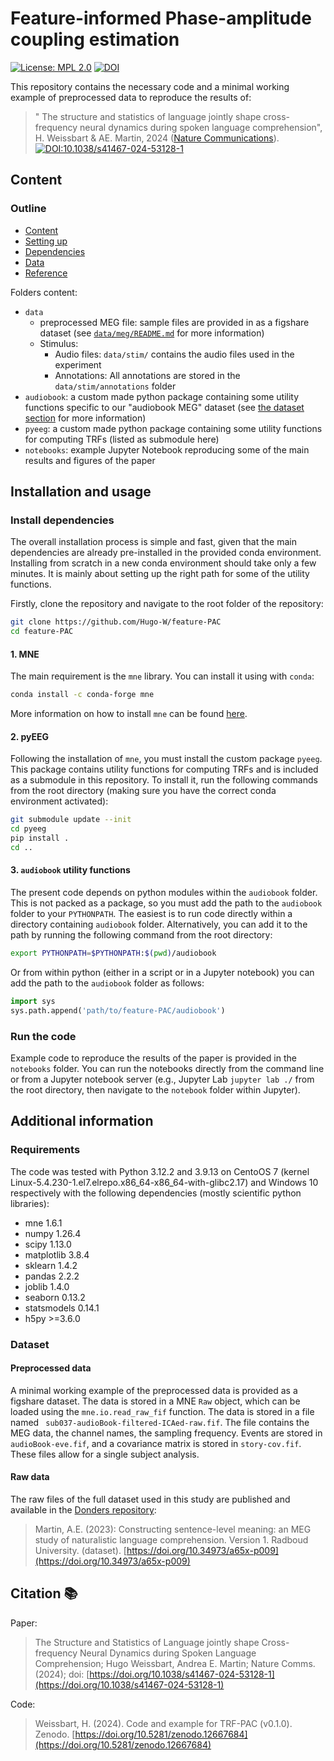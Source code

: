 # Feature-informed Phase-amplitude coupling estimation

[![License: MPL 2.0](https://img.shields.io/badge/License-MPL_2.0-brightgreen.svg)](https://opensource.org/licenses/MPL-2.0)
[![DOI](https://zenodo.org/badge/708032317.svg)](https://zenodo.org/doi/10.5281/zenodo.12667683)

This repository contains the necessary code and a minimal working example of preprocessed data to reproduce the results of:
> " The structure and statistics of language jointly shape cross-frequency neural dynamics during spoken language comprehension", H. Weissbart & AE. Martin, 2024 ([Nature Communications](https://www.biorxiv.org/content/10.1101/2023.10.06.561087v1.full)).
> [![DOI:10.1038/s41467-024-53128-1](https://img.shields.io/badge/DOI-10.1038/s41467-024-53128-1.svg)](https://doi.org/10.1038/s41467-024-53128-1)

## Content

### Outline

- [Content](#content)
- [Setting up](#installation-and-usage)
- [Dependencies](#requirements)
- [Data](#dataset)
- [Reference](#citation-📚)

Folders content:
- `data`
  - preprocessed MEG file: sample files are provided in as a figshare dataset (see [`data/meg/README.md`](https://github.com/Hugo-W/feature-PAC/blob/main/data/meg/README.md) for more information)
  - Stimulus:
    - Audio files: `data/stim/` contains the audio files used in the experiment
    - Annotations: All annotations are stored in the `data/stim/annotations` folder
- `audiobook`: a custom made python package containing some utility functions specific to our "audiobook MEG" dataset (see [the dataset section](#raw-data) for more information)
- `pyeeg`: a custom made python package containing some utility functions for computing TRFs (listed as submodule here)
- `notebooks`: example Jupyter Notebook reproducing some of the main results and figures of the paper

## Installation and usage

### Install dependencies

The overall installation process is simple and fast, given that the main dependencies are already pre-installed in the provided conda environment. Installing from scratch in a new conda environment should take only a few minutes. It is mainly about setting up the right path for some of the utility functions.

Firstly, clone the repository and navigate to the root folder of the repository:

```bash
git clone https://github.com/Hugo-W/feature-PAC
cd feature-PAC 
```

#### 1. MNE

The main requirement is the `mne` library. You can install it using with `conda`:

```bash
conda install -c conda-forge mne
```

More information on how to install `mne` can be found [here](https://mne.tools/stable/install/mne_python.html).

#### 2. pyEEG

Following the installation of `mne`, you must install the custom package `pyeeg`. This package contains utility functions for computing TRFs and is included as a submodule in this repository. To install it, run the following commands from the root directory (making sure you have the correct conda environment activated):

```bash
git submodule update --init
cd pyeeg
pip install .
cd ..
```

#### 3. `audiobook` utility functions

The present code depends on python modules within the `audiobook` folder. This is not packed as a package, so you must add the path to the `audiobook` folder to your `PYTHONPATH`. The easiest is to run code directly within a directory containing `audiobook` folder. Alternatively, you can add it to the path by running the following command from the root directory:

```bash
export PYTHONPATH=$PYTHONPATH:$(pwd)/audiobook
```

Or from within python (either in a script or in a Jupyter notebook) you can add the path to the `audiobook` folder as follows:

```python
import sys
sys.path.append('path/to/feature-PAC/audiobook')
```

### Run the code

Example code to reproduce the results of the paper is provided in the `notebooks` folder. You can run the notebooks directly from the command line or from a Jupyter notebook server (e.g., Jupyter Lab `jupyter lab ./` from the root directory, then navigate to the `notebook` folder within Jupyter).

## Additional information

### Requirements

The code was tested with Python 3.12.2 and 3.9.13 on CentoOS 7 (kernel Linux-5.4.230-1.el7.elrepo.x86_64-x86_64-with-glibc2.17) and Windows 10 respectively with the following dependencies (mostly scientific python libraries):

- mne               1.6.1
- numpy             1.26.4
- scipy             1.13.0
- matplotlib        3.8.4
- sklearn           1.4.2
- pandas            2.2.2
- joblib            1.4.0
- seaborn           0.13.2
- statsmodels       0.14.1
- h5py              >=3.6.0

### Dataset

#### Preprocessed data

A minimal working example of the preprocessed data is provided as a figshare dataset. The data is stored in a MNE `Raw` object, which can be loaded using the `mne.io.read_raw_fif` function. The data is stored in a file named ` sub037-audioBook-filtered-ICAed-raw.fif`. The file contains the MEG data, the channel names, the sampling frequency. Events are stored in `audioBook-eve.fif`, and a covariance matrix is stored in `story-cov.fif`. These files allow for a single subject analysis.

#### Raw data

The raw files of the full dataset used in this study are published and available in the [Donders repository](https://data.ru.nl/collections/di/dccn/DSC_3027007.01_206):

> Martin, A.E. (2023): Constructing sentence-level meaning: an MEG study of naturalistic language comprehension. Version 1. Radboud University. (dataset).
[https://doi.org/10.34973/a65x-p009](https://doi.org/10.34973/a65x-p009)

## Citation 📚

Paper:

> The Structure and Statistics of Language jointly shape Cross-frequency Neural Dynamics during Spoken Language Comprehension;
> Hugo Weissbart, Andrea E. Martin;
> Nature Comms. (2024); doi: [https://doi.org/10.1038/s41467-024-53128-1](https://doi.org/10.1038/s41467-024-53128-1)

Code:

> Weissbart, H. (2024). Code and example for TRF-PAC (v0.1.0). Zenodo. [https://doi.org/10.5281/zenodo.12667684](https://doi.org/10.5281/zenodo.12667684)
